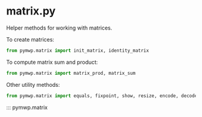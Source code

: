 # matrix.py

Helper methods for working with matrices.

To create matrices:

```python
from pymwp.matrix import init_matrix, identity_matrix
```

To compute matrix sum and product:

```python
from pymwp.matrix import matrix_prod, matrix_sum
```

Other utility methods:

```python
from pymwp.matrix import equals, fixpoint, show, resize, encode, decode
```

::: pymwp.matrix